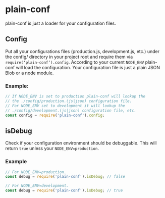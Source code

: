 # plain-conf
plain-conf is just a loader for your configuration files. 

## Config
Put all your configurations files (production.js, development.js, etc.) under the config/ directory in your project root and require them via `require(‘plain-conf’).config`. According to your current `NODE_ENV` plain-conf will load the configuration. Your configuration file is just a plain JSON Blob or a node module.

### Example: 
```JavaScript
// If NODE_ENV is set to production plain-conf will lookup the 
// the ./config/production.(js|json) configuration file. 
// For NODE_ENV set to development it will lookup the 
// ./config/development.(js|json) configuration file, etc.
const config = require('plain-conf').config;
``` 

## isDebug
Check if your configuration environment should be debuggable. This will return `true` unless your `NODE_ENV=production`.

### Example
```JavaScript
// For NODE_ENV=production.
const debug = require('plain-conf').isDebug; // false

// For NODE_ENV=development.
const debug = require('plain-conf').isDebug; // true
```


